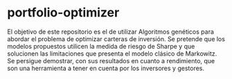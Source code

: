 # portfolio-optimizer
El objetivo de este repositorio es el de utilizar Algoritmos genéticos para  abordar  el  problema  de  optimizar  carteras  de  inversión.  Se  pretende que los modelos propuestos utilicen la medida de riesgo de Sharpe y que solucionen las limitaciones que presenta el modelo  clásico  de  Markowitz.  Se  persigue  demostrar,   con  sus  resultados  en  cuanto  a  rendimiento, que  son  una  herramienta  a  tener en cuenta por los inversores y gestores.
